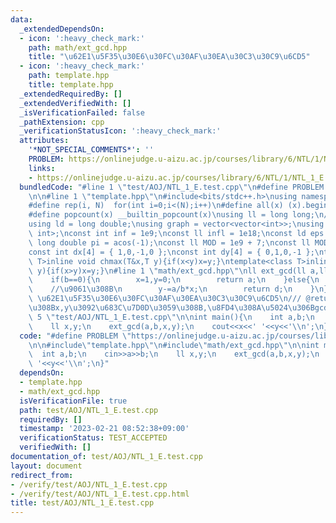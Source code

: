 ```yaml
---
data:
  _extendedDependsOn:
  - icon: ':heavy_check_mark:'
    path: math/ext_gcd.hpp
    title: "\u62E1\u5F35\u30E6\u30FC\u30AF\u30EA\u30C3\u30C9\u6CD5"
  - icon: ':heavy_check_mark:'
    path: template.hpp
    title: template.hpp
  _extendedRequiredBy: []
  _extendedVerifiedWith: []
  _isVerificationFailed: false
  _pathExtension: cpp
  _verificationStatusIcon: ':heavy_check_mark:'
  attributes:
    '*NOT_SPECIAL_COMMENTS*': ''
    PROBLEM: https://onlinejudge.u-aizu.ac.jp/courses/library/6/NTL/1/NTL_1_E
    links:
    - https://onlinejudge.u-aizu.ac.jp/courses/library/6/NTL/1/NTL_1_E
  bundledCode: "#line 1 \"test/AOJ/NTL_1_E.test.cpp\"\n#define PROBLEM \"https://onlinejudge.u-aizu.ac.jp/courses/library/6/NTL/1/NTL_1_E\"\
    \n\n#line 1 \"template.hpp\"\n#include<bits/stdc++.h>\nusing namespace std;\n\
    #define rep(i, N)  for(int i=0;i<(N);i++)\n#define all(x) (x).begin(),(x).end()\n\
    #define popcount(x) __builtin_popcount(x)\nusing ll = long long;\n//using i128=__int128_t;\n\
    using ld = long double;\nusing graph = vector<vector<int>>;\nusing P = pair<int,\
    \ int>;\nconst int inf = 1e9;\nconst ll infl = 1e18;\nconst ld eps = 1e-6;\nconst\
    \ long double pi = acos(-1);\nconst ll MOD = 1e9 + 7;\nconst ll MOD2 = 998244353;\n\
    const int dx[4] = { 1,0,-1,0 };\nconst int dy[4] = { 0,1,0,-1 };\ntemplate<class\
    \ T>inline void chmax(T&x,T y){if(x<y)x=y;}\ntemplate<class T>inline void chmin(T&x,T\
    \ y){if(x>y)x=y;}\n#line 1 \"math/ext_gcd.hpp\"\nll ext_gcd(ll a,ll b,ll&x,ll&y){\n\
    \    if(b==0){\n        x=1,y=0;\n        return a;\n    }else{\n        ll d=ext_gcd(b,a%b,y,x);\
    \    //\u9061\u308B\n        y-=a/b*x;\n        return d;\n    }\n}\n/// @brief\
    \ \u62E1\u5F35\u30E6\u30FC\u30AF\u30EA\u30C3\u30C9\u6CD5\n/// @return ax+by=gcd(a,b)\u306A\
    \u308Bx,y\u3092\u683C\u7D0D\u3059\u308B,\u8FD4\u308A\u5024\u306Bgcd(a,b)\n#line\
    \ 5 \"test/AOJ/NTL_1_E.test.cpp\"\n\nint main(){\n    int a,b;\n    cin>>a>>b;\n\
    \    ll x,y;\n    ext_gcd(a,b,x,y);\n    cout<<x<<' '<<y<<'\\n';\n}\n"
  code: "#define PROBLEM \"https://onlinejudge.u-aizu.ac.jp/courses/library/6/NTL/1/NTL_1_E\"\
    \n\n#include\"template.hpp\"\n#include\"math/ext_gcd.hpp\"\n\nint main(){\n  \
    \  int a,b;\n    cin>>a>>b;\n    ll x,y;\n    ext_gcd(a,b,x,y);\n    cout<<x<<'\
    \ '<<y<<'\\n';\n}"
  dependsOn:
  - template.hpp
  - math/ext_gcd.hpp
  isVerificationFile: true
  path: test/AOJ/NTL_1_E.test.cpp
  requiredBy: []
  timestamp: '2023-02-21 08:52:38+09:00'
  verificationStatus: TEST_ACCEPTED
  verifiedWith: []
documentation_of: test/AOJ/NTL_1_E.test.cpp
layout: document
redirect_from:
- /verify/test/AOJ/NTL_1_E.test.cpp
- /verify/test/AOJ/NTL_1_E.test.cpp.html
title: test/AOJ/NTL_1_E.test.cpp
---
```

